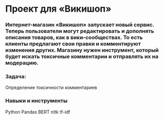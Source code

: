 # Проект для «Викишоп»
### Интернет-магазин «Викишоп» запускает новый сервис. Теперь пользователи могут редактировать и дополнять описания товаров, как в вики-сообществах. То есть клиенты предлагают свои правки и комментируют изменения других. Магазину нужен инструмент, который будет искать токсичные комментарии и отправлять их на модерацию. 
### Задача: 
Определение токсичности комментариев

### Навыки и инструменты
Python Pandas BERT nltk tf-idf
